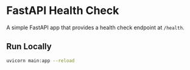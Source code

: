 # FastAPI Health Check

A simple FastAPI app that provides a health check endpoint at `/health`.

## Run Locally

```bash
uvicorn main:app --reload

